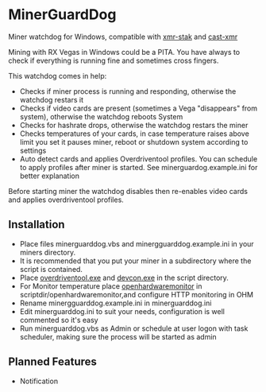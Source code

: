 # MinerGuardDog
Miner watchdog for Windows, compatible with [xmr-stak](https://github.com/fireice-uk/xmr-stak) and [cast-xmr](http://www.gandalph3000.com/)

Mining with RX Vegas in Windows could be a PITA. You have always to check if everything is running fine and sometimes cross fingers.

This watchdog comes in help:
* Checks if miner process is running and responding, otherwise the watchdog restars it
* Checks if video cards are present (sometimes a Vega "disappears" from system), otherwise the watchdog reboots System
* Checks for hashrate drops, otherwise the watchdog restars the miner
* Checks temperatures of your cards, in case temperature raises above limit you set it pauses miner, reboot or shutdown system according to settings
* Auto detect cards and applies Overdriventool profiles. You can schedule to apply profiles after miner is started. See minerguardog.example.ini for better explanation

Before starting miner the watchdog disables then re-enables video cards and applies overdriventool profiles.

## Installation
* Place files minerguarddog.vbs and minergguarddog.example.ini in your miners directory.
* It is recommended that you put your miner in a subdirectory where the script is contained.
* Place [overdriventool.exe](https://forums.guru3d.com/threads/overdriventool-tool-for-amd-gpus.416116/) and [devcon.exe](https://docs.microsoft.com/en-us/windows-hardware/drivers/devtest/devcon) in the script directory.
* For Monitor temperature place [openhardwaremonitor](http://www.openhardwaremonitor.org) in scriptdir/openhardwaremonitor,and configure HTTP monitoring in OHM
* Rename minergguarddog.example.ini in minerguarddog.ini
* Edit minerguarddog.ini to suit your needs, configuration is well commented so it's easy
* Run minerguarddog.vbs as Admin or schedule at user logon with task scheduler, making sure the process will be started as admin

## Planned Features
* Notification